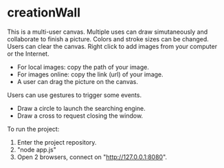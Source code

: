 # creationWall
This is a multi-user canvas. 
Multiple uses can draw simutaneously and collaborate to finish a picture. 
Colors and stroke sizes can be changed. 
Users can clear the canvas.
Right click to add images from your computer or the Internet.
  - For local images: copy the path of your image.
  - For images online: copy the link (url) of your image.
  - A user can drag the picture on the canvas.

Users can use gestures to trigger some events.
  - Draw a circle to launch the searching engine.
  - Draw a cross to request closing the window.
  
  
  
To run the project:
1. Enter the project repository.
2. "node app.js"
3. Open 2 browsers, connect on "http://127.0.0.1:8080".


